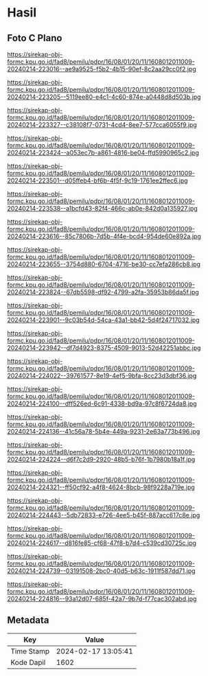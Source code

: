 # Hasil

## Foto C Plano

https://sirekap-obj-formc.kpu.go.id/fad8/pemilu/pdpr/16/08/01/20/11/1608012011009-20240214-223016--ae9a9525-f5b2-4b15-90ef-8c2aa29cc0f2.jpg

https://sirekap-obj-formc.kpu.go.id/fad8/pemilu/pdpr/16/08/01/20/11/1608012011009-20240214-223205--5119ee80-e4c1-4c60-874e-a0448d8d503b.jpg

https://sirekap-obj-formc.kpu.go.id/fad8/pemilu/pdpr/16/08/01/20/11/1608012011009-20240214-223327--c38108f7-0731-4cd4-8ee7-577cca6055f9.jpg

https://sirekap-obj-formc.kpu.go.id/fad8/pemilu/pdpr/16/08/01/20/11/1608012011009-20240214-223424--a053ec7b-a861-4816-be04-ffd5990965c2.jpg

https://sirekap-obj-formc.kpu.go.id/fad8/pemilu/pdpr/16/08/01/20/11/1608012011009-20240214-223501--d05ffeb4-bf6b-4f5f-9c19-1761ee2ffec6.jpg

https://sirekap-obj-formc.kpu.go.id/fad8/pemilu/pdpr/16/08/01/20/11/1608012011009-20240214-223538--a1bcfd43-82f4-466c-ab0e-842d0a135927.jpg

https://sirekap-obj-formc.kpu.go.id/fad8/pemilu/pdpr/16/08/01/20/11/1608012011009-20240214-223616--85c7806b-7d5b-4f4e-bcd4-954de60e892a.jpg

https://sirekap-obj-formc.kpu.go.id/fad8/pemilu/pdpr/16/08/01/20/11/1608012011009-20240214-223655--3754d880-6704-4716-be30-cc7efa286cb8.jpg

https://sirekap-obj-formc.kpu.go.id/fad8/pemilu/pdpr/16/08/01/20/11/1608012011009-20240214-223824--67db5598-df92-4799-a2fa-35953b86da5f.jpg

https://sirekap-obj-formc.kpu.go.id/fad8/pemilu/pdpr/16/08/01/20/11/1608012011009-20240214-223901--9c03b54d-54ca-43a1-bb42-5d4f24717032.jpg

https://sirekap-obj-formc.kpu.go.id/fad8/pemilu/pdpr/16/08/01/20/11/1608012011009-20240214-223942--df7d4923-8375-4509-9013-52d42251abbc.jpg

https://sirekap-obj-formc.kpu.go.id/fad8/pemilu/pdpr/16/08/01/20/11/1608012011009-20240214-224022--39761577-8e19-4ef5-9bfa-8cc23d3dbf36.jpg

https://sirekap-obj-formc.kpu.go.id/fad8/pemilu/pdpr/16/08/01/20/11/1608012011009-20240214-224100--dff526ed-6c91-4338-bd9a-97c8f6724da8.jpg

https://sirekap-obj-formc.kpu.go.id/fad8/pemilu/pdpr/16/08/01/20/11/1608012011009-20240214-224136--41c56a78-5b4e-449a-9231-2e63a773b496.jpg

https://sirekap-obj-formc.kpu.go.id/fad8/pemilu/pdpr/16/08/01/20/11/1608012011009-20240214-224224--d6f7c2d9-2920-48b5-b76f-1b7980b18a1f.jpg

https://sirekap-obj-formc.kpu.go.id/fad8/pemilu/pdpr/16/08/01/20/11/1608012011009-20240214-224321--ff50cf92-a4f8-4624-8bcb-98f9228a719e.jpg

https://sirekap-obj-formc.kpu.go.id/fad8/pemilu/pdpr/16/08/01/20/11/1608012011009-20240214-224443--5db72833-e726-4ee5-b45f-887acc617c8e.jpg

https://sirekap-obj-formc.kpu.go.id/fad8/pemilu/pdpr/16/08/01/20/11/1608012011009-20240214-224617--d816fe85-cf68-47f8-b7d4-c539cd30725c.jpg

https://sirekap-obj-formc.kpu.go.id/fad8/pemilu/pdpr/16/08/01/20/11/1608012011009-20240214-224739--03191508-2bc0-40d5-b63c-1911f587dd71.jpg

https://sirekap-obj-formc.kpu.go.id/fad8/pemilu/pdpr/16/08/01/20/11/1608012011009-20240214-224816--93a12d07-685f-42a7-9b7d-f77cac302abd.jpg


## Metadata

| Key        | Value               |
| ---------- | ------------------- |
| Time Stamp | 2024-02-17 13:05:41 |
| Kode Dapil | 1602                |



